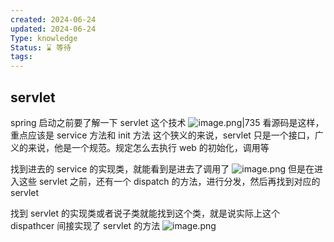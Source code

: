 ```yaml
---
created: 2024-06-24
updated: 2024-06-24
Type: knowledge
Status: ⌛️ 等待
tags:
---
```

## servlet

spring 启动之前要了解一下 servlet 这个技术
![image.png|735](https://obsidian-pic-1317906728.cos.ap-nanjing.myqcloud.com/obsidian/20240624110938.png)
看源码是这样，重点应该是 service 方法和 init 方法
这个狭义的来说，servlet 只是一个接口，广义的来说，他是一个规范。规定怎么去执行 web 的初始化，调用等

找到进去的 service 的实现类，就能看到是进去了调用了 ![image.png](https://obsidian-pic-1317906728.cos.ap-nanjing.myqcloud.com/obsidian/20240624113152.png)
但是在进入这些 servlet 之前，还有一个 dispatch 的方法，进行分发，然后再找到对应的 servlet

找到 servlet 的实现类或者说子类就能找到这个类，就是说实际上这个 dispathcer 间接实现了 servlet 的方法 ![image.png](https://obsidian-pic-1317906728.cos.ap-nanjing.myqcloud.com/obsidian/20240624113620.png)



